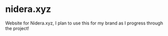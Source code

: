 # nidera.xyz
Website for Nidera.xyz, I plan to use this for my brand as I progress through the project!
